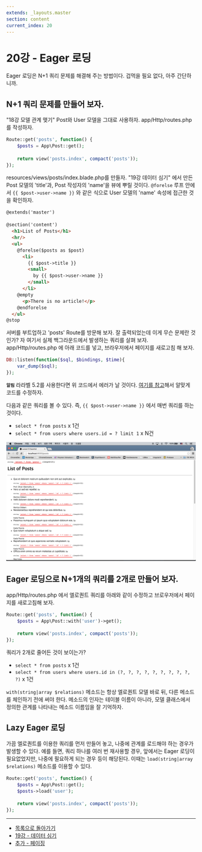 ```yaml
---
extends: _layouts.master
section: content
current_index: 20
---
```


# 20강 - Eager 로딩

Eager 로딩은 N+1 쿼리 문제를 해결해 주는 방법이다. 겁먹을 필요 없다, 아주 간단하니까.

## N+1 쿼리 문제를 만들어 보자.

"18강 모델 관계 맺기" Post와 User 모델을 그대로 사용하자. app/Http/routes.php 를 작성하자.

```php
Route::get('posts', function() {
    $posts = App\Post::get();

    return view('posts.index', compact('posts'));
});
```

resources/views/posts/index.blade.php를 만들자. "19강 데이터 심기" 에서 만든 Post 모델의 'title'과, Post 작성자의 'name'을 뷰에 뿌릴 것이다. `@forelse` 루프 안에서 `{{ $post->user->name }}` 와 같은 식으로 User 모델의 'name' 속성에 접근한 것을 확인하자. 

```html
@extends('master')

@section('content')
  <h1>List of Posts</h1>
  <hr/>
  <ul>
    @forelse($posts as $post)
      <li>
        {{ $post->title }}
        <small>
          by {{ $post->user->name }}
        </small>
      </li>
    @empty
      <p>There is no article!</p>
    @endforelse
  </ul>
@stop
```

서버를 부트업하고 'posts' Route를 방문해 보자. 잘 출력되었는데 이게 무슨 문제란 것인가? 자 여기서 실제 백그라운드에서 발생하는 쿼리를 살펴 보자. app/Http/routes.php 에 아래 코드를 넣고, 브라우저에서 페이지를 새로고침 해 보자.

```php
DB::listen(function($sql, $bindings, $time){
    var_dump($sql);
});
```

**`알림`** 라라벨 5.2를 사용한다면 위 코드에서 에러가 날 것이다. [여기를 참고](https://github.com/appkr/l5essential/issues/12)해서 알맞게 코드를 수정하자. 

다음과 같은 쿼리를 볼 수 있다. 즉, `{{ $post->user->name }}` 에서 매번 쿼리를 하는 것이다.

- `select * from posts` x 1건
- `select * from users where users.id = ? limit 1` x N건

![](./images/20-eager-loading-img-01.png)

## Eager 로딩으로 N+1개의 쿼리를 2개로 만들어 보자.

app/Http/routes.php 에서 엘로퀀트 쿼리를 아래와 같이 수정하고 브로우저에서 페이지를 새로고침해 보자.
 
```php
Route::get('posts', function() {
    $posts = App\Post::with('user')->get();

    return view('posts.index', compact('posts'));
});
```

쿼리가 2개로 줄어든 것이 보이는가?

- `select * from posts` x 1건
- `select * from users where users.id in (?, ?, ?, ?, ?, ?, ?, ?, ?, ?)` x 1건

`with(string|array $relations)` 메소드는 항상 엘로퀀트 모델 바로 뒤, 다른 메소드를 체인하기 전에 써야 한다. 메소드의 인자는 테이블 이름이 아니라, 모델 클래스에서 정의한 관계를 나타내는 메소드 이름임을 잘 기억하자.

## Lazy Eager 로딩

가끔 엘로퀀트를 이용한 쿼리를 먼저 만들어 놓고, 나중에 관계를 로드해야 하는 경우가 발생할 수 있다. 예를 들면, 쿼리 하나를 여러 번 재사용할 경우, 앞에서는 Eager 로딩이 필요없었지만, 나중에 필요하게 되는 경우 등이 해당된다. 이때는 `load(string|array $relations)` 메소드를 이용할 수 있다.

```php
Route::get('posts', function() {
    $posts = App\Post::get();
    $posts->load('user');

    return view('posts.index', compact('posts'));
});
```

<!--@start-->
---

- [목록으로 돌아가기](../readme.md)
- [19강 - 데이터 심기](19-seeder.md)
- [추가 - 페이징](20-1-pagination.md)
<!--@end-->
